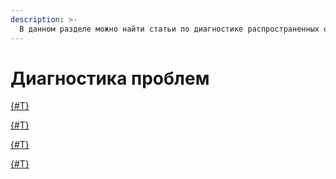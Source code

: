 ```yaml
---
description: >-
  В данном разделе можно найти статьи по диагностике распространенных ошибок при работе с Ideco UTM.
---
```


# Диагностика проблем


[{#T}](site-does-not-open.md)



[{#T}](what-to-do-if-the-internet-does-not-work.md)



[{#T}](old-browser.md)



[{#T}](ipsec.md)


